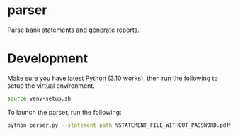 # parser
Parse bank statements and generate reports.

# Development
Make sure you have latest Python (3.10 works), then run the following to setup the virtual environment.

```bash
source venv-setup.sh
```

To launch the parser, run the following:

```bash
python parser.py --statement-path %STATEMENT_FILE_WITHOUT_PASSWORD.pdf%
```
